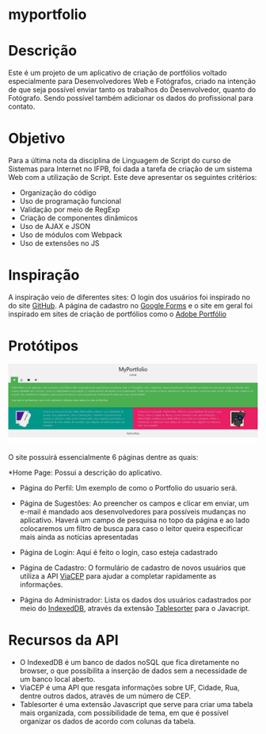 ﻿# myportfolio

# Descrição

Este é um projeto de um aplicativo de criação de portfólios voltado especialmente para Desenvolvedores Web e Fotógrafos, criado na intenção de que seja possível enviar tanto os trabalhos do Desenvolvedor, quanto do Fotógrafo. Sendo possível também adicionar os dados do profissional para contato.
 
# Objetivo

Para a última nota da disciplina de Linguagem de Script do curso de Sistemas para Internet no IFPB, foi dada a tarefa de criação de um sistema Web com a utilização de Script. Este deve apresentar os seguintes critérios:

* Organização do código
* Uso de programação funcional
* Validação por meio de RegExp
* Criação de componentes dinâmicos
* Uso de AJAX e JSON
* Uso de módulos com Webpack
* Uso de extensões no JS

# Inspiração

A inspiração veio de diferentes sites: O login dos usuários foi inspirado no do site [GitHub][github]. A página de cadastro no [Google Forms][gforms] e o site em geral foi inspirado em sites de criação de portfólios como o [Adobe Portfólio][adobeport]

# Protótipos

![print1][foto1]

O site possuirá essencialmente 6 páginas dentre as quais:

*Home Page: Possui a descrição do aplicativo.

* Página do Perfil: Um exemplo de como o Portfolio do usuario será.

* Página de Sugestões: Ao preencher os campos e clicar em enviar, um e-mail é mandado aos desenvolvedores para possíveis mudanças no aplicativo. 
Haverá um campo de pesquisa no topo da página e ao lado colocaremos um filtro de busca para caso o leitor queira especificar mais ainda as notícias apresentadas

* Página de Login: Aqui é feito o login, caso esteja cadastrado

* Página de Cadastro: O formulário de cadastro de novos usuários que utiliza a API [ViaCEP][viacep] para ajudar a completar rapidamente as informações.

* Página do Administrador: Lista os dados dos usuários cadastrados por meio do [IndexedDB][indexeddb], através da extensão [Tablesorter](http://tablesorter.com/docs/) para o Javacript.


# Recursos da API  

* O IndexedDB é um banco de dados noSQL que fica diretamente no browser, o que possibilita a inserção de dados sem a necessidade de um banco local aberto.
* ViaCEP é uma API que resgata informações sobre UF, Cidade, Rua, dentre outros dados, através de um número de CEP.
* Tablesorter é uma extensão Javascript que serve para criar uma tabela mais organizada, com possibilidade de tema, em que é possível organizar os dados de acordo com colunas da tabela.

[//]: # (These are reference links used in the body of this note and get stripped out when the markdown processor does its job. There is no need to format nicely because it shouldn't be seen. Thanks SO - http://stackoverflow.com/questions/4823468/store-comments-in-markdown-syntax)

   [adobeport]: <https://www.myportfolio.com/>
   [gforms]: <https://docs.google.com/forms/>
   [github]: <https://github.com/>
   [foto1]: <Prototipo01.jpg>
   [viacep]: <https://viacep.com.br/>
   [indexeddb]: <https://developer.mozilla.org/pt-BR/docs/IndexedDB/>
   
   

